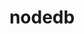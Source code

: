 ---
title: nodedb
name: Node Datenbank
desc: Nade Datenabnk ist hier
category: Backend
language: Java, Node.js
datum: 2018
img:
link: https://github.com/JoKraken/nodedb
---